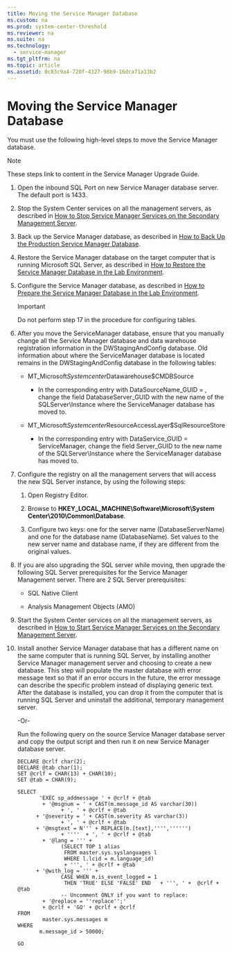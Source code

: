 ```yaml
---
title: Moving the Service Manager Database
ms.custom: na
ms.prod: system-center-threshold
ms.reviewer: na
ms.suite: na
ms.technology: 
  - service-manager
ms.tgt_pltfrm: na
ms.topic: article
ms.assetid: 0c83c9a4-720f-4327-98b9-16dca71a13b2
---
```

# Moving the Service Manager Database
You must use the following high-level steps to move the Service Manager database.

> [!NOTE]
> These steps link to content in the Service Manager Upgrade Guide.

1.  Open the inbound SQL Port on new Service Manager database server. The default port is 1433.

2.  Stop the System Center services on all the management servers, as described in [How to Stop Service Manager Services on the Secondary Management Server](http://technet.microsoft.com/library/jj900194.aspx).

3.  Back up the Service Manager database, as described in [How to Back Up the Production Service Manager Database](http://technet.microsoft.com/library/jj900185.aspx).

4.  Restore the Service Manager database on the target computer that is running Microsoft SQL Server, as described in [How to Restore the Service Manager Database in the Lab Environment](http://technet.microsoft.com/library/jj900192.aspx).

5.  Configure the Service Manager database, as described in [How to Prepare the Service Manager Database in the Lab Environment](http://technet.microsoft.com/library/jj900187.aspx).

    > [!IMPORTANT]
    > Do not perform step 17 in the procedure for configuring tables.

6.  After you move the ServiceManager database, ensure that you manually change all the Service Manager database and data warehouse registration information in the DWStagingAndConfig database. Old information about where the ServiceManager database is located remains in the DWStagingAndConfig database in the following tables:

    -   MT_Microsoft$Systemcenter$Datawarehouse$CMDBSource

        -   In the corresponding entry with DataSourceName_GUID = <Service Manager Data Source Name>, change the field DatabaseServer_GUID with the new name of the SQLServer\Instance where the ServiceManager database has moved to.

    -   MT_Microsoft$Systemcenter$ResourceAccessLayer$SqlResourceStore

        -   In the corresponding entry with DataService_GUID = ServiceManager, change the field Server_GUID to the new name of the SQLServer\Instance where the ServiceManager database has moved to.

7.  Configure the registry on all the management servers that will access the new SQL Server instance, by using the following steps:

    1.  Open Registry Editor.

    2.  Browse to **HKEY_LOCAL_MACHINE\Software\Microsoft\System Center\2010\Common\Database**.

    3.  Configure two keys: one for the server name (DatabaseServerName) and one for the database name (DatabaseName). Set values to the new server name and database name, if they are different from the original values.

8.  If you are also upgrading the SQL server while moving, then upgrade the following SQL Server prerequisites for the Service Manager Management server. There are 2 SQL Server prerequisites:

    -   SQL Native Client

    -   Analysis Management Objects (AMO)

9. Start the System Center services on all the management servers, as described in [How to Start Service Manager Services on the Secondary Management Server](http://technet.microsoft.com/library/jj900196.aspx).

10. Install another Service Manager database that has a different name on the same computer that is running SQL Server, by installing another Service Manager management server and choosing to create a new database. This step will populate the master database with error message text so that if an error occurs in the future, the error message can describe the specific problem instead of displaying generic text. After the database is installed, you can drop it from the computer that is running SQL Server and uninstall the additional, temporary management server.

    -Or-

    Run the following query on the source Service Manager database server and copy the output script and then run it on new Service Manager database server.

    ```
    DECLARE @crlf char(2);
    DECLARE @tab char(1);
    SET @crlf = CHAR(13) + CHAR(10);
    SET @tab = CHAR(9);

    SELECT 
           'EXEC sp_addmessage ' + @crlf + @tab
            + '@msgnum = ' + CAST(m.message_id AS varchar(30))
                  + ', ' + @crlf + @tab
          + '@severity = ' + CAST(m.severity AS varchar(3))  
                  + ', ' + @crlf + @tab
          + '@msgtext = N''' + REPLACE(m.[text],'''','''''')  
                  + ''''  + ', ' + @crlf + @tab
            + '@lang = ''' + 
                  (SELECT TOP 1 alias 
                   FROM master.sys.syslanguages l 
                   WHERE l.lcid = m.language_id) 
                   + ''', ' + @crlf + @tab
          + '@with_log = ''' + 
                  CASE WHEN m.is_event_logged = 1 
                   THEN 'TRUE' ELSE 'FALSE' END   + ''', ' +  @crlf + @tab
                  -- Uncomment ONLY if you want to replace:
            + '@replace = ''replace'';' 
            + @crlf + 'GO' + @crlf + @crlf 
    FROM 
            master.sys.messages m
    WHERE 
           m.message_id > 50000;

    GO
    ```



